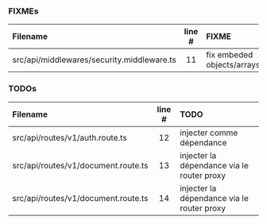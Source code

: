### FIXMEs

| Filename | line # | FIXME
|:------|:------:|:------
| src/api/middlewares/security.middleware.ts | 11 | fix embeded objects/arrays

### TODOs

| Filename | line # | TODO
|:------|:------:|:------
| src/api/routes/v1/auth.route.ts | 12 | injecter comme dépendance
| src/api/routes/v1/document.route.ts | 13 | injecter la dépendance via le router proxy
| src/api/routes/v1/document.route.ts | 14 | injecter la dépendance via le router proxy

